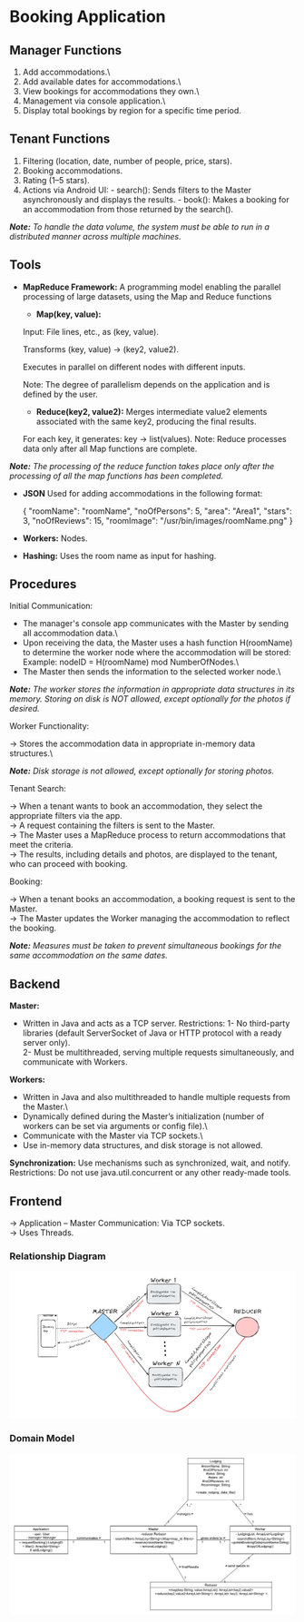 # Booking Application #

## Manager Functions ##

1) Add accommodations.\
2) Add available dates for accommodations.\
3) View bookings for accommodations they own.\
4) Management via console application.\
5) Display total bookings by region for a specific time period.

## Tenant Functions ##

1) Filtering (location, date, number of people, price, stars).
2) Booking accommodations.
3) Rating (1–5 stars).
4) Actions via Android UI:
        - search(): Sends filters to the Master asynchronously and displays the results.
        - book(): Makes a booking for an accommodation from those returned by the search().


_**Note:** To handle the data volume, the system must be able to run in a distributed manner across multiple machines._

## Tools ##

-	**MapReduce Framework:** A programming model enabling the parallel processing of large datasets, using the Map and Reduce functions
    - **Map(key, value):**
      
    Input: File lines, etc., as (key, value).
 	
    Transforms (key, value) → (key2, value2).

    Executes in parallel on different nodes with different inputs.
 	
    Note: The degree of parallelism depends on the application and is defined by the user.

    
    - **Reduce(key2, value2):** Merges intermediate value2 elements associated with the same key2, producing the final results.
      
    For each key, it generates: key → list(values).
    Note: Reduce processes data only after all Map functions are complete.
    
_**Note:** The processing of the reduce function takes place only after the processing of all the map functions has been completed._

-	**JSON** Used for adding accommodations in the following format:

    {
        "roomName": "roomName",
        "noOfPersons": 5,
        "area": "Area1",
        "stars": 3,
        "noOfReviews": 15,
        "roomImage": "/usr/bin/images/roomName.png"
    }

-	**Workers:** Nodes.

-	**Hashing:** Uses the room name as input for hashing.

## Procedures ##

Initial Communication:

- The manager's console app communicates with the Master by sending all accommodation data.\
- Upon receiving the data, the Master uses a hash function H(roomName) to determine the worker node where the accommodation will be stored:\
        Example: nodeID = H(roomName) mod NumberOfNodes.\
- The Master then sends the information to the selected worker node.\

_**Note:** The worker stores the information in appropriate data structures in its memory. Storing on disk is NOT allowed, except optionally for the photos if desired._

Worker Functionality:

-> Stores the accommodation data in appropriate in-memory data structures.\

_**Note:** Disk storage is not allowed, except optionally for storing photos._

Tenant Search:

-> When a tenant wants to book an accommodation, they select the appropriate filters via the app.\
-> A request containing the filters is sent to the Master.\
-> The Master uses a MapReduce process to return accommodations that meet the criteria.\
-> The results, including details and photos, are displayed to the tenant, who can proceed with booking.

Booking:

-> When a tenant books an accommodation, a booking request is sent to the Master.\
-> The Master updates the Worker managing the accommodation to reflect the booking.
    
_**Note:** Measures must be taken to prevent simultaneous bookings for the same accommodation on the same dates._

## Backend ##

**Master:**
- Written in Java and acts as a TCP server.
        Restrictions:
            1- No third-party libraries (default ServerSocket of Java or HTTP protocol with a ready server only).\
            2- Must be multithreaded, serving multiple requests simultaneously, and communicate with Workers.

**Workers:**
- Written in Java and also multithreaded to handle multiple requests from the Master.\
- Dynamically defined during the Master’s initialization (number of workers can be set via arguments or config file).\
- Communicate with the Master via TCP sockets.\
- Use in-memory data structures, and disk storage is not allowed.

**Synchronization:**
        Use mechanisms such as synchronized, wait, and notify.\
        Restrictions: Do not use java.util.concurrent or any other ready-made tools.

## Frontend ##

-> Application – Master Communication: Via TCP sockets.\
-> Uses Threads.


### Relationship Diagram

![Relationship Diagram](/images/scheme.png)

### Domain Model

![Domain Model](/images/class_diagram.png)
